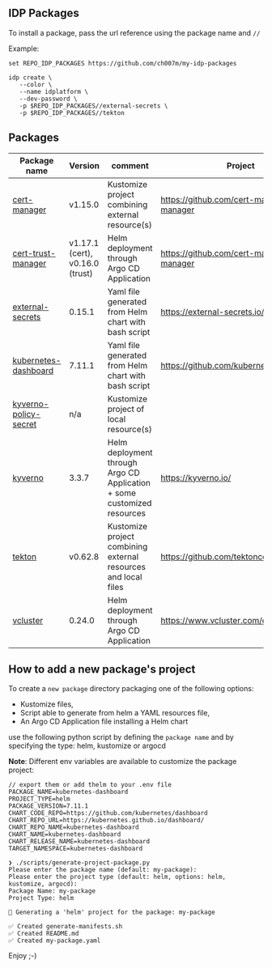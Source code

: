 ## IDP Packages

To install a package, pass the url reference using the package name and `//`

Example:
```shell
set REPO_IDP_PACKAGES https://github.com/ch007m/my-idp-packages

idp create \
   --color \
   --name idplatform \
   --dev-password \
   -p $REPO_IDP_PACKAGES//external-secrets \
   -p $REPO_IDP_PACKAGES//tekton
```

## Packages

| Package name                                   | Version                         | comment                                                                 | Project                                      |
|------------------------------------------------|---------------------------------|-------------------------------------------------------------------------|----------------------------------------------|
| [cert-manager](cert-manager)                   | v1.15.0                         | Kustomize project combining external resource(s)                        | https://github.com/cert-manager/cert-manager |
| [cert-trust-manager](cert-trust-manager)       | v1.17.1 (cert), v0.16.0 (trust) | Helm deployment through Argo CD Application                             | https://github.com/cert-manager/cert-manager |
| [external-secrets](external-secrets)           | 0.15.1                          | Yaml file generated from Helm chart with bash script                    | https://external-secrets.io/latest/          |
| [kubernetes-dashboard](kubernetes-dashboard)   | 7.11.1                          | Yaml file generated from Helm chart with bash script                    | https://github.com/kubernetes/dashboard      |
| [kyverno-policy-secret](kyverno-policy-secret) | n/a                             | Kustomize project of local resource(s)                                  |                                              |
| [kyverno](kyverno)                             | 3.3.7                           | Helm deployment through Argo CD Application + some customized resources | https://kyverno.io/                          |
| [tekton](tekton)                               | v0.62.8                         | Kustomize project combining external resources and local files          | https://github.com/tektoncd/pipeline/        |
| [vcluster](vcluster)                           | 0.24.0  | Helm deployment through Argo CD Application                             | https://www.vcluster.com/docs                |

## How to add a new package's project

To create a `new package` directory packaging one of the following options:

- Kustomize files, 
- Script able to generate from helm a YAML resources file,
- An Argo CD Application file installing a Helm chart

use the following python script by defining the `package name` and by specifying the type: helm, kustomize or argocd

**Note**: Different env variables are available to customize the package project:

```shell
// export them or add thelm to your .env file
PACKAGE_NAME=kubernetes-dashboard
PROJECT_TYPE=helm
PACKAGE_VERSION=7.11.1
CHART_CODE_REPO=https://github.com/kubernetes/dashboard
CHART_REPO_URL=https://kubernetes.github.io/dashboard/
CHART_REPO_NAME=kubernetes-dashboard
CHART_NAME=kubernetes-dashboard
CHART_RELEASE_NAME=kubernetes-dashboard
TARGET_NAMESPACE=kubernetes-dashboard

❯ ./scripts/generate-project-package.py
Please enter the package name (default: my-package): 
Please enter the project type (default: helm, options: helm, kustomize, argocd): 
Package Name: my-package
Project Type: helm

🚧 Generating a 'helm' project for the package: my-package

✅ Created generate-manifests.sh
✅ Created README.md
✅ Created my-package.yaml
```
Enjoy ;-)
